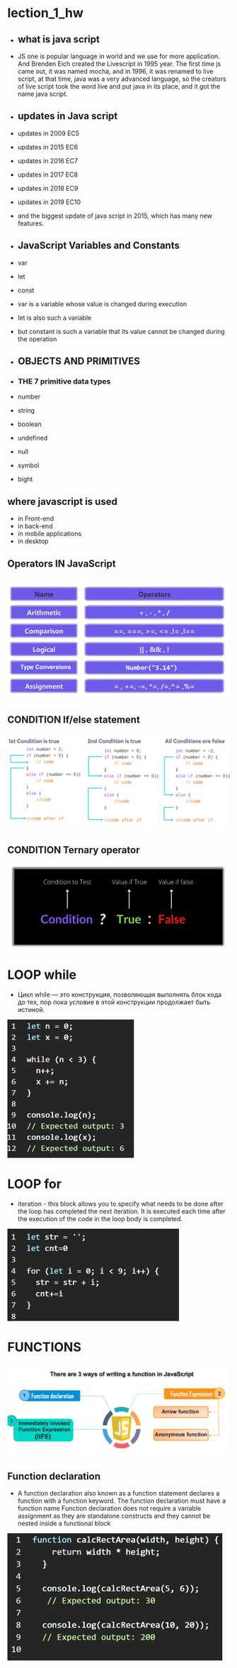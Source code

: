 # lection_1_hw 

 - ## what is java script

- JS one is popular language in world and we use for more application.
And Brenden Eich created the Livescript in 1995 year.
The first time js came out, it was named mocha, and in 1996, it was renamed to live script, at that time, java was a very advanced language, so the creators of live script took the word live and put java in its place, and it got the name java script.


 - ## updates in Java script

- updates in 2009 EC5
- updates in 2015 EC6
- updates in 2016 EC7
- updates in 2017 EC8
- updates in 2018 EC9
- updates in 2019 EC10

- and the biggest update of java script in 2015, which has many new features.


 - ##  JavaScript Variables and Constants
- var 
- let
- const 

- var is a variable whose value is changed during execution
- let is also such a variable
- but constant is such a variable that its value cannot be changed during the operation

- ## OBJECTS AND PRIMITIVES

- ### THE 7 primitive data types

- number 
- string 
- boolean 
- undefined
- null
- symbol
- bight

## where javascript is used

- in Front-end
- in back-end
- in mobile applications
- in desktop 

## Operators IN JavaScript 

![alt text](Screenshot%202023-08-16%20153012.png)

## CONDITION If/else statement
![alt text](Screenshot%202023-08-16%20153545.png)

## CONDITION Ternary operator
![alt text](Screenshot%202023-08-16%20153837.png)

# LOOP while
- Цикл while — это конструкция, позволяющая выполнять блок кода до тех, пор пока условие в этой конструкции продолжает быть истиной.

![alt text](Screenshot%202023-08-16%20154432.png)

 # LOOP for
 - iteration - this block allows you to specify what needs to be done after the loop has completed the next iteration. It is executed each time after the execution of the code in the loop body is completed.
 
 ![alt text](Screenshot%202023-08-16%20155210.png)

# FUNCTIONS
 ![alt text](Screenshot%202023-08-16%20155358.png)
 
## Function declaration
- A function declaration also known as a function statement declares a function with a function keyword. The function declaration must have a function name
Function declaration does not require a variable assignment as they are standalone constructs and they cannot be nested inside a functional block

 ![alt text](Screenshot%202023-08-16%20161847.png)
